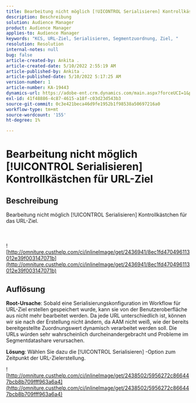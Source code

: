 ```yaml
---
title: Bearbeitung nicht möglich [!UICONTROL Serialisieren] Kontrollkästchen für URL-Ziel
description: Beschreibung
solution: Audience Manager
product: Audience Manager
applies-to: Audience Manager
keywords: "KCS, URL-Ziel, Serialisieren, Segmentzuordnung, Ziel, "
resolution: Resolution
internal-notes: null
bug: false
article-created-by: Ankita .
article-created-date: 5/10/2022 2:55:19 AM
article-published-by: Ankita .
article-published-date: 5/10/2022 5:17:25 AM
version-number: 1
article-number: KA-19443
dynamics-url: https://adobe-ent.crm.dynamics.com/main.aspx?forceUCI=1&pagetype=entityrecord&etn=knowledgearticle&id=fe9af69d-0cd0-ec11-a7b5-0022480a8753
exl-id: 41f48886-4c87-4615-a18f-c03d23d543b3
source-git-commit: 0c3e421beca46d9fe1952b1f98538a50697216a0
workflow-type: tm+mt
source-wordcount: '155'
ht-degree: 1%

---
```


# Bearbeitung nicht möglich [!UICONTROL Serialisieren] Kontrollkästchen für URL-Ziel

## Beschreibung

Bearbeitung nicht möglich [!UICONTROL Serialisieren] Kontrollkästchen für das URL-Ziel.<br><br> <br><br>![http://omniture.custhelp.com/ci/inlineImage/get/2436941/8ec1fd470496113012e39f003147071b](http://omniture.custhelp.com/ci/inlineImage/get/2436941/8ec1fd470496113012e39f003147071b)

## Auflösung


<b>Root-Ursache</b>: Sobald eine Serialisierungskonfiguration im Workflow für URL-Ziel erstellen gespeichert wurde, kann sie von der Benutzeroberfläche aus nicht mehr bearbeitet werden. Da jede URL unterschiedlich ist, können wir sie nach der Erstellung nicht ändern, da AAM nicht weiß, wie der bereits bereitgestellte Zuordnungswert dynamisch verarbeitet werden soll. Die URLs würden sehr wahrscheinlich durcheinandergebracht und Probleme im Segmentdatashare verursachen.

<b>Lösung</b>: Wählen Sie dazu die [!UICONTROL Serialisieren] -Option zum Zeitpunkt der URL-Zielerstellung.



![http://omniture.custhelp.com/ci/inlineImage/get/2438502/5956272c866447bcb8b709fff963a6a4](http://omniture.custhelp.com/ci/inlineImage/get/2438502/5956272c866447bcb8b709fff963a6a4)
